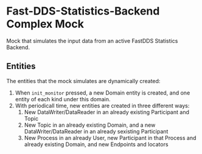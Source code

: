 # Fast-DDS-Statistics-Backend Complex Mock

Mock that simulates the input data from an active FastDDS Statistics Backend.

## Entities

The entities that the mock simulates are dynamically created:

1. When `init_monitor` pressed, a new Domain entity is created, and one entity of each kind under this domain.
1. With periodicall time, new entities are created in three different ways:
    1. New DataWriter/DataReader in an already existing Participant and Topic
    1. New Topic in an already existing Domain, and a new DataWriter/DataReader in an already sexisting Participant
    1. New Process in an already User, new Participant in that Process and already existing Domain, and new Endpoints and locators
